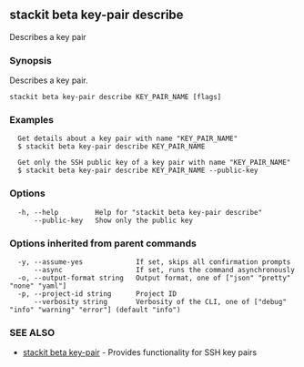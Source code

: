## stackit beta key-pair describe

Describes a key pair

### Synopsis

Describes a key pair.

```
stackit beta key-pair describe KEY_PAIR_NAME [flags]
```

### Examples

```
  Get details about a key pair with name "KEY_PAIR_NAME"
  $ stackit beta key-pair describe KEY_PAIR_NAME

  Get only the SSH public key of a key pair with name "KEY_PAIR_NAME"
  $ stackit beta key-pair describe KEY_PAIR_NAME --public-key
```

### Options

```
  -h, --help         Help for "stackit beta key-pair describe"
      --public-key   Show only the public key
```

### Options inherited from parent commands

```
  -y, --assume-yes             If set, skips all confirmation prompts
      --async                  If set, runs the command asynchronously
  -o, --output-format string   Output format, one of ["json" "pretty" "none" "yaml"]
  -p, --project-id string      Project ID
      --verbosity string       Verbosity of the CLI, one of ["debug" "info" "warning" "error"] (default "info")
```

### SEE ALSO

* [stackit beta key-pair](./stackit_beta_key-pair.md)	 - Provides functionality for SSH key pairs

